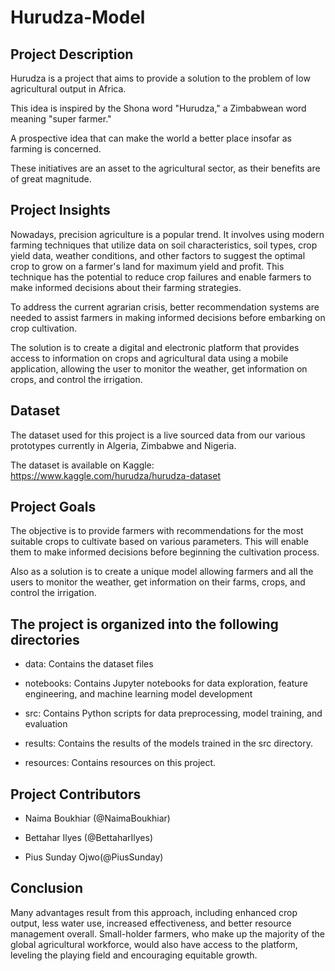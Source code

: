 # Hurudza-Model

## Project Description

Hurudza is a project that aims to provide a solution to the problem of low agricultural output in Africa.

This idea is inspired by the Shona word "Hurudza," a Zimbabwean word meaning "super farmer."

A prospective idea that can make the world a better place insofar as farming is concerned.

These initiatives are an asset to the agricultural sector, as their benefits are of great magnitude.

## Project Insights

Nowadays, precision agriculture is a popular trend. It involves using modern farming techniques that utilize data on soil characteristics, soil types, crop yield data, weather conditions, and other factors to suggest the optimal crop to grow on a farmer's land for maximum yield and profit. This technique has the potential to reduce crop failures and enable farmers to make informed decisions about their farming strategies.

To address the current agrarian crisis, better recommendation systems are needed to assist farmers in making informed decisions before embarking on crop cultivation.

The solution is to create a digital and electronic platform that provides access to information on crops and agricultural data using a mobile application, allowing the user to monitor the weather, get information on crops, and control the irrigation.

## Dataset

The dataset used for this project is a live sourced data from our various prototypes currently in Algeria, Zimbabwe and Nigeria.

The dataset is available on Kaggle: <https://www.kaggle.com/hurudza/hurudza-dataset>

## Project Goals

The objective is to provide farmers with recommendations for the most suitable crops to cultivate based on various parameters. This will enable them to make informed decisions before beginning the cultivation process.

Also as a solution is to create a unique model allowing farmers and all the users to monitor the weather, get information on their farms, crops, and control the irrigation.

## The project is organized into the following directories

- data: Contains the dataset files

- notebooks: Contains Jupyter notebooks for data exploration, feature engineering, and machine learning model development

- src: Contains Python scripts for data preprocessing, model training, and evaluation

- results: Contains the results of the models trained in the src directory.

- resources: Contains resources on this project.

## Project Contributors

- Naima Boukhiar (@NaimaBoukhiar)

- Bettahar Ilyes (@BettaharIlyes)

- Pius Sunday Ojwo(@PiusSunday)

## Conclusion

Many advantages result from this approach, including enhanced crop output, less water use, increased effectiveness, and better resource management overall. Small-holder farmers, who make up the majority of the global agricultural workforce, would also have access to the platform, leveling the playing field and encouraging equitable growth.
